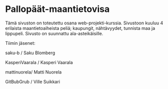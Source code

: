 # Pallopäät-maantietovisa
Tämä sivuston on toteutettu osana web-projekti-kurssia. Sivustoon kuuluu 4 erilaista maantietoaiheista peliä; kaupungit, nähtävyydet, tunnista maa ja lippupeli. Sivusto on suunnattu ala-asteikäisille.  


Tiimin jäsenet:  
  
saku-b / Saku Blomberg  

KasperiVaarala / Kasperi Vaarala  

mattinuorela/ Matti Nuorela  

GitBubGrub / Ville Suikkari  

